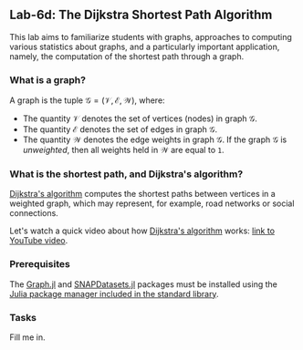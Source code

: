 ## Lab-6d: The Dijkstra Shortest Path Algorithm

This lab aims to familiarize students with graphs, approaches to computing various statistics about graphs, and a particularly important application, namely, the computation of the shortest path through a graph. 

### What is a graph?
A graph is the tuple $\mathcal{G} = \left(\mathcal{V},\mathcal{E}, \mathcal{W} \right)$, where:

* The quantity $\mathcal{V}$ denotes the set of vertices (nodes) in graph $\mathcal{G}$. 
* The quantity $\mathcal{E}$ denotes the set of edges in graph $\mathcal{G}$.
* The quantity $\mathcal{W}$ denotes the edge weights in graph $\mathcal{G}$. If the graph $\mathcal{G}$ is _unweighted_, then all weights held in $\mathcal{W}$ are equal to `1`.

### What is the shortest path, and Dijkstra's algorithm?
[Dijkstra's algorithm](https://en.wikipedia.org/wiki/Dijkstra%27s_algorithm) computes the shortest paths between vertices in a weighted graph, which may represent, for example, road networks or social connections. 

Let's watch a quick video about how [Dijkstra's algorithm](https://en.wikipedia.org/wiki/Dijkstra%27s_algorithm) works: [link to YouTube video](https://www.youtube.com/watch?v=EFg3u_E6eHU).

### Prerequisites 
The [Graph.jl](https://juliagraphs.org/Graphs.jl/dev/) and [SNAPDatasets.jl](https://github.com/JuliaGraphs/SNAPDatasets.jl) packages must be installed using the [Julia package manager included in the standard library](https://docs.julialang.org/en/v1/stdlib/Pkg/).

### Tasks
Fill me in.
